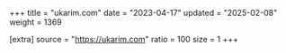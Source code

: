 +++
title = "ukarim.com"
date = "2023-04-17"
updated = "2025-02-08"
weight = 1369

[extra]
source = "https://ukarim.com"
ratio = 100
size = 1
+++
